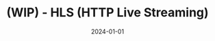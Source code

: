 ---
title: "(WIP) - HLS (HTTP Live Streaming)"
excerpt: ""

categories:
  - Protocol

toc: false
toc_sticky: false

date: 2024-01-01
last_modified_at: 2024-01-01
---